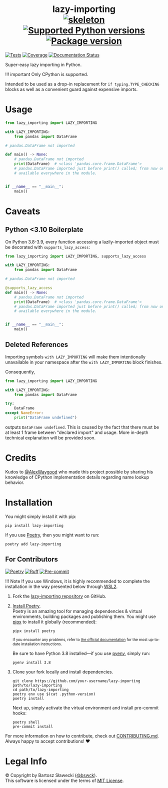 
# <div align="center">lazy-importing<br>[![skeleton](https://img.shields.io/badge/0.0.2rc–225–g925394d-skeleton?label=%F0%9F%92%80%20skeleton-ci/skeleton-python&labelColor=black&color=grey&link=https%3A//github.com/skeleton-ci/skeleton-python)](https://github.com/skeleton-ci/skeleton-python/tree/0.0.2rc-225-g925394d) [![Supported Python versions](https://img.shields.io/pypi/pyversions/lazy-importing.svg?logo=python&label=Python)](https://pypi.org/project/lazy-importing/) [![Package version](https://img.shields.io/pypi/v/lazy-importing?label=PyPI)](https://pypi.org/project/lazy-importing/)</div>

[![Tests](https://github.com/bswck/lazy-importing/actions/workflows/test.yml/badge.svg)](https://github.com/bswck/lazy-importing/actions/workflows/test.yml)
[![Coverage](https://coverage-badge.samuelcolvin.workers.dev/bswck/lazy-importing.svg)](https://coverage-badge.samuelcolvin.workers.dev/redirect/bswck/lazy-importing)
[![Documentation Status](https://readthedocs.org/projects/lazy-importing/badge/?version=latest)](https://lazy-importing.readthedocs.io/en/latest/?badge=latest)

Super-easy lazy importing in Python.

!!! important
    Only CPython is supported.

Intended to be used as a drop-in replacement for `if typing.TYPE_CHECKING` blocks
as well as a convenient guard against expensive imports.

# Usage

```py
from lazy_importing import LAZY_IMPORTING

with LAZY_IMPORTING:
    from pandas import DataFrame

# pandas.DataFrame not imported

def main() -> None:
    # pandas.DataFrame not imported
    print(DataFrame)  # <class 'pandas.core.frame.DataFrame'>
    # pandas.DataFrame imported just before print() called; from now on,
    # available everywhere in the module.


if __name__ == "__main__":
    main()
```

# Caveats

## Python <3.10 Boilerplate
On Python 3.8-3.9, every function accessing a lazily-imported object
must be decorated with `supports_lazy_access`:

```py
from lazy_importing import LAZY_IMPORTING, supports_lazy_access

with LAZY_IMPORTING:
    from pandas import DataFrame

# pandas.DataFrame not imported

@supports_lazy_access
def main() -> None:
    # pandas.DataFrame not imported
    print(DataFrame)  # <class 'pandas.core.frame.DataFrame'>
    # pandas.DataFrame imported just before print() called; from now on,
    # available everywhere in the module.


if __name__ == "__main__":
    main()
```

## Deleted References

Importing symbols `with LAZY_IMPORTING` will make them intentionally unavailable in your
namespace after the `with LAZY_IMPORTING` block finishes.

Consequently,

```py
from lazy_importing import LAZY_IMPORTING

with LAZY_IMPORTING:
    from pandas import DataFrame

try:
    DataFrame
except NameError:
    print("DataFrame undefined")
```

outputs `DataFrame undefined`.
This is caused by the fact that there must be at least 1 frame between "declared import"
and usage. More in-depth technical explanation will be provided soon.

# Credits
Kudos to [@AlexWaygood](https://github.com/AlexWaygood) who made this project possible
by sharing his knowledge of CPython implementation details regarding name lookup behavior.

# Installation
You might simply install it with pip:

```shell
pip install lazy-importing
```

If you use [Poetry](https://python-poetry.org/), then you might want to run:

```shell
poetry add lazy-importing
```

## For Contributors
[![Poetry](https://img.shields.io/endpoint?url=https://python-poetry.org/badge/v0.json)](https://python-poetry.org/)
[![Ruff](https://img.shields.io/endpoint?url=https://raw.githubusercontent.com/astral-sh/ruff/main/assets/badge/v2.json)](https://github.com/astral-sh/ruff)
[![Pre-commit](https://img.shields.io/badge/pre--commit-enabled-brightgreen?logo=pre-commit&logoColor=white)](https://github.com/pre-commit/pre-commit)
<!--
This section was generated from skeleton-ci/skeleton-python@0.0.2rc-225-g925394d.
Instead of changing this particular file, you might want to alter the template:
https://github.com/skeleton-ci/skeleton-python/tree/0.0.2rc-225-g925394d/fragments/readme.md
-->
!!! Note
    If you use Windows, it is highly recommended to complete the installation in the way presented below through [WSL2](https://learn.microsoft.com/en-us/windows/wsl/install).
1.  Fork the [lazy-importing repository](https://github.com/bswck/lazy-importing) on GitHub.

1.  [Install Poetry](https://python-poetry.org/docs/#installation).<br/>
    Poetry is an amazing tool for managing dependencies & virtual environments, building packages and publishing them.
    You might use [pipx](https://github.com/pypa/pipx#readme) to install it globally (recommended):

    ```shell
    pipx install poetry
    ```

    <sub>If you encounter any problems, refer to [the official documentation](https://python-poetry.org/docs/#installation) for the most up-to-date installation instructions.</sub>

    Be sure to have Python 3.8 installed—if you use [pyenv](https://github.com/pyenv/pyenv#readme), simply run:

    ```shell
    pyenv install 3.8
    ```

1.  Clone your fork locally and install dependencies.

    ```shell
    git clone https://github.com/your-username/lazy-importing path/to/lazy-importing
    cd path/to/lazy-importing
    poetry env use $(cat .python-version)
    poetry install
    ```

    Next up, simply activate the virtual environment and install pre-commit hooks:

    ```shell
    poetry shell
    pre-commit install
    ```

For more information on how to contribute, check out [CONTRIBUTING.md](https://github.com/bswck/lazy-importing/blob/HEAD/CONTRIBUTING.md).<br/>
Always happy to accept contributions! ❤️

# Legal Info
© Copyright by Bartosz Sławecki ([@bswck](https://github.com/bswck)).
<br />This software is licensed under the terms of [MIT License](https://github.com/bswck/lazy-importing/blob/HEAD/LICENSE).

